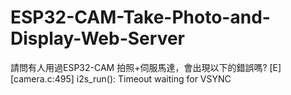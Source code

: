 # ESP32-CAM-Take-Photo-and-Display-Web-Server
請問有人用過ESP32-CAM 拍照+伺服馬達，會出現以下的錯誤嗎?
[E][camera.c:495] i2s_run(): Timeout waiting for VSYNC
